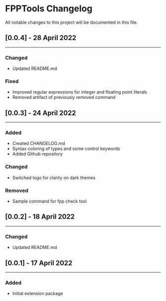 # FPPTools Changelog

All notable changes to this project will be documented in this file.

## [0.0.4] - 28 April 2022

---

### Changed

- Updated README.md

### Fixed

- Improved regular expressions for integer and floating point literals
- Removed artifact of previously removed command

## [0.0.3] - 24 April 2022

---

### Added

- Created CHANGELOG.md
- Syntax coloring of types and some control keywords
- Added Github repository

### Changed

- Switched logo for clarity on dark themes

### Removed

- Sample command for fpp check tool

## [0.0.2] - 18 April 2022

---

### Changed

- Updated README.md

## [0.0.1] - 17 April 2022

---

### Added

- Initial extension package
